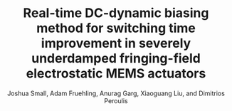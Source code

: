 ---
type: article
title: Real-time DC-dynamic biasing method for switching time improvement in severely underdamped fringing-field electrostatic MEMS actuators
author: Joshua Small, Adam Fruehling, Anurag Garg, Xiaoguang Liu, and Dimitrios Peroulis
journal: Journal of Visualized Experiments
volume: 90
number: 90
year: 2014
month: Aug.
doi: 10.3791/51251
pages: e51251
publisher:
booktitle:
note:
sort_key: 201408
---